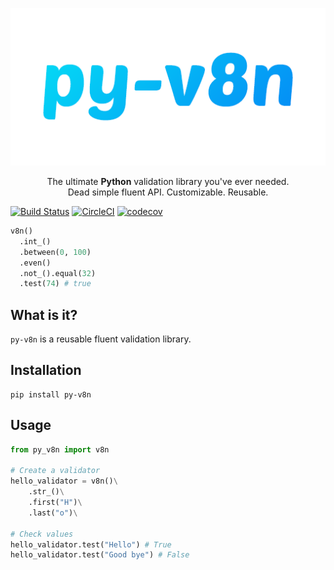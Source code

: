 <p align="center">
  <img src="./docs/assets/logo.png" alt="py-v8n" />
</p>

<p align="center">
The ultimate <b>Python</b> validation library you've ever needed.<br/>
Dead simple fluent API. Customizable. Reusable.
</p>

[![Build Status](https://travis-ci.org/nschejtman/py-v8n.svg?branch=master)](https://travis-ci.org/nschejtman/py-v8n)
[![CircleCI](https://circleci.com/gh/nschejtman/py-v8n.svg?style=shield)](https://circleci.com/gh/nschejtman/py-v8n)
[![codecov](https://codecov.io/gh/nschejtman/py-v8n/branch/master/graph/badge.svg)](https://codecov.io/gh/nschejtman/py-v8n)

```python
v8n()
  .int_()
  .between(0, 100)
  .even()
  .not_().equal(32)
  .test(74) # true
```
## What is it?
`py-v8n` is a reusable fluent validation library. 

## Installation
```shell
pip install py-v8n
```  

## Usage

```python
from py_v8n import v8n

# Create a validator
hello_validator = v8n()\
    .str_()\
    .first("H")\
    .last("o")\
    
# Check values
hello_validator.test("Hello") # True
hello_validator.test("Good bye") # False
 
```